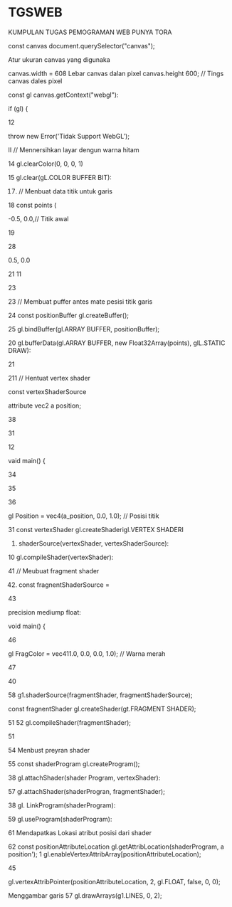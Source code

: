 # TGSWEB
KUMPULAN TUGAS PEMOGRAMAN WEB PUNYA TORA



const canvas document.querySelector("canvas");

Atur ukuran canvas yang digunaka

canvas.width = 608 Lebar canvas dalan pixel canvas.height 600; // Tings canvas dales pixel

const gl canvas.getContext("webgl"):

if (gl) {

12

throw new Error('Tidak Support WebGL');

II // Mennersihkan layar dengun warna hitam

14 gl.clearColor(0, 0, 0, 1)

15 gl.clear(gL.COLOR BUFFER BIT):

17. // Menbuat data titik untuk garis

18 const points (

-0.5, 0.0,// Titik awal

19

28

0.5, 0.0

21 11

23

23 // Membuat puffer antes mate pesisi titik garis

24 const positionBuffer gl.createBuffer();

25 gl.bindBuffer(gl.ARRAY BUFFER, positionBuffer);

20 gl.bufferData(gl.ARRAY BUFFER, new Float32Array(points), glL.STATIC DRAW):

21

211 // Hentuat vertex shader

const vertexShaderSource

attribute vec2 a position;

38

31

12

vaid main() {

34

35

36

gl Position = vec4(a_position, 0.0, 1.0); // Posisi titik

31 const vertexShader gl.createShaderigl.VERTEX SHADERI

01. shaderSource(vertexShader, vertexShaderSource):

10 gl.compileShader(vertexShader):

41 // Meubuat fragment shader

42. const fragnentShaderSource =

43

precision mediump float:

void main() {

46

gl FragColor = vec411.0, 0.0, 0.0, 1.0); // Warna merah

47

40

58 g1.shaderSource(fragmentShader, fragmentShaderSource);

const fragnentShader gl.createShader(gt.FRAGMENT SHADER);

51 52 gl.compileShader(fragmentShader);

51

54 Menbust preyran shader

55 const shaderProgram gl.createProgram();

38 gl.attachShader(shader Program, vertexShader):

57 gl.attachShader(shaderProgran, fragmentShader);

38 gl. LinkProgram(shaderProgram):

59 gl.useProgram(shaderProgram):

61 Mendapatkas Lokasi atribut posisi dari shader

62 const positionAttributeLocation gl.getAttribLocation(shaderProgram, a position'); 1 gl.enableVertexAttribArray[positionAttributeLocation);

45

gl.vertexAttribPointer(positionAttributeLocation, 2, gl.FLOAT, false, 0, 0);

Menggambar garis 57 gl.drawArrays(g1.LINES, 0, 2);